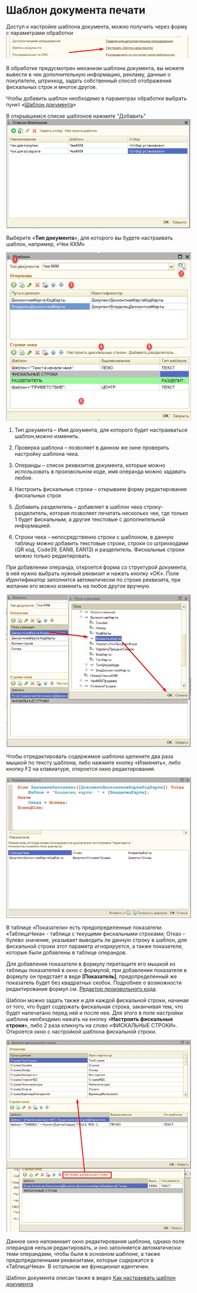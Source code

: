 # Шаблон документа печати

Доступ к настройке шаблона документа, можно получить через форму с параметрами обработки
![Выбор параметры настройки шаблона](media/3c1b15272f1a73f0e2a998a2f5128c26.png)

В обработке предусмотрен механизм шаблона документа, вы можете вывести в чек дополнительную информацию, рекламу, данные о покупателе, штрихкод, задать собственный способ отображения фискальных строк и многое другое.

Чтобы добавить шаблон необходимо в параметрах обработки выбрать пункт «[Шаблон документа](Описание%20параметров.md#основные-параметры)»

В открывшемся списке шаблонов нажмите "Добавить"
![Список шаблонов](media/4c894524b75f8e6af8e860a07ec44ee6.png)

Выберите «**Тип документа**», для которого вы будете настраивать шаблон, например, «Чек ККМ»

![Шаблон](media/c3c5f0f6f14901ddd8171e9a140a8c07.png)

1. Тип документа – Имя документа, для которого будет настраиваться шаблон,можно изменить.

2. Проверка шаблона – позволяет в данном же окне проверить настройку шаблона чека.

3. Операнды – список реквизитов документа, которые можно использовать в произвольном коде, имя операнда можно задавать любое.

4. Настроить фискальные строки – открываем форму редактирования фискальных строк

5. Добавить разделитель – добавляет в шаблон чека строку-разделитель, которая позволяет печатать несколько чек, где только 1 будет фискальным, а другие текстовые с дополнительной информацией.

6. Строки чека – непосредственно строки с шаблоном, в данную таблицу можно добавить текстовые строки, строки со штрихкодами (QR код, Code39, EAN8, EAN13) и разделитель. Фискальные строки можно только редактировать.

При добавлении операнда, откроется форма со структурой документа, в ней нужно выбрать нужный реквизит и нажать кнопку «ОК». Поле Идентификатор заполнится автоматически по строке реквизита, при желании его можно изменить на любое
другое вручную.

![Выбор пути к данным](media/44d55e83dd345f5c45aa4857c5453b18.jpg)

Чтобы отредактировать содержимое шаблона щелкните два раза мышкой по тексту шаблона, либо нажмите кнопку «Изменить», либо кнопку F2 на клавиатуре, откроется окно редактирования.

![Код шаблона](media/979cb3c19f586af6a856f1a029feb126.jpg)

В таблице «Показатели» есть предопределенные показатели: «ТаблицаЧека» - таблица с текущими фискальными строками; Отказ – булево значение, указывает выводить ли данную строку в шаблон, для фискальной строки этот параметр игнорируется, а также показатели, которые были добавлены в таблице операндов.

Для добавления показателя в формулу перетащите его мышкой из таблицы показателей в окно с формулой, при добавлении показателя в формулу он предстает в виде **\[Показатель\]**, предопределенный же показатель будет без квадратных скобок.
Подробнее о возможности редактирования формул см. [Редактор произвольного кода](Инструкция.md#редактор-произвольного-кода).

Шаблон можно задать также и для каждой фискальной строки, начиная от того, что будет содержать фискальная строка, заканчивая тем, что будет напечатано перед ней и после нее. Для этого в поле настройки шаблона необходимо нажать на кнопку «**Настроить фискальные строки**», либо 2 раза кликнуть на слово «ФИСКАЛЬНЫЕ СТРОКИ». Откроется окно с настройкой шаблона фискальной строки.

![Фискальные строки](media/115b37eaa297b9f9d89bb3e1dddf30a7.jpg)

Данное окно напоминает окно редактирования шаблона, однако поле операндов нельзя редактировать, и оно заполняется автоматически: теми операндами, чтобы были в основном шаблоне, а также предопределенными реквизитами, которые содержатся в «ТаблицаЧека». В остальном же функционал идентичен.

Шаблон документа описан также в видео [Как настраивать шаблон документа](https://www.youtube.com/watch?v=gqETo0CXHRM)
